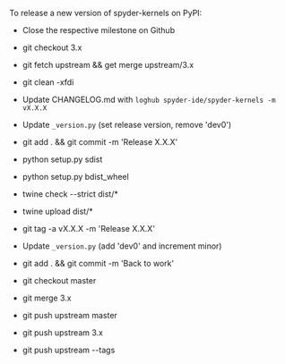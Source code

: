 To release a new version of spyder-kernels on PyPI:

* Close the respective milestone on Github

* git checkout 3.x

* git fetch upstream && get merge upstream/3.x

* git clean -xfdi

* Update CHANGELOG.md with `loghub spyder-ide/spyder-kernels -m vX.X.X`

* Update `_version.py` (set release version, remove 'dev0')

* git add . && git commit -m 'Release X.X.X'

* python setup.py sdist

* python setup.py bdist_wheel

* twine check --strict dist/*

* twine upload dist/*

* git tag -a vX.X.X -m 'Release X.X.X'

* Update `_version.py` (add 'dev0' and increment minor)

* git add . && git commit -m 'Back to work'

* git checkout master

* git merge 3.x

* git push upstream master

* git push upstream 3.x

* git push upstream --tags
